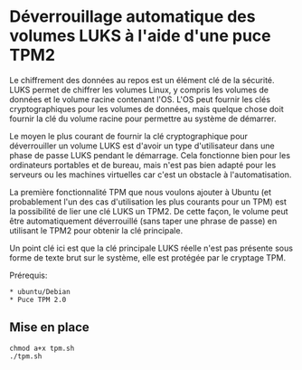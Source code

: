 # Déverrouillage automatique des volumes LUKS à l'aide d'une puce TPM2


Le chiffrement des données au repos est un élément clé de la sécurité.  LUKS permet de chiffrer les volumes Linux, y compris les volumes de données et le volume racine contenant l'OS. L'OS peut fournir les clés cryptographiques pour les volumes de données, mais quelque chose doit fournir la clé du volume racine pour permettre au système de démarrer.

Le moyen le plus courant de fournir la clé cryptographique pour déverrouiller un volume LUKS est d'avoir un type d'utilisateur dans une phase de passe LUKS pendant le démarrage. Cela fonctionne bien pour les ordinateurs portables et de bureau, mais n'est pas bien adapté pour les serveurs ou les machines virtuelles car c'est un obstacle à l'automatisation.

La première fonctionnalité TPM que nous voulons ajouter à Ubuntu (et probablement l'un des cas d'utilisation les plus courants pour un TPM) est la possibilité de lier une clé LUKS un TPM2. De cette façon, le volume peut être automatiquement déverrouillé (sans taper une phrase de passe) en utilisant le TPM2 pour obtenir la clé principale.

Un point clé ici est que la clé principale LUKS réelle n'est pas présente sous forme de texte brut sur le système, elle est protégée par le cryptage TPM.


Prérequis:

    * ubuntu/Debian
    * Puce TPM 2.0

## Mise en place

```
chmod a+x tpm.sh 
./tpm.sh

```
  

